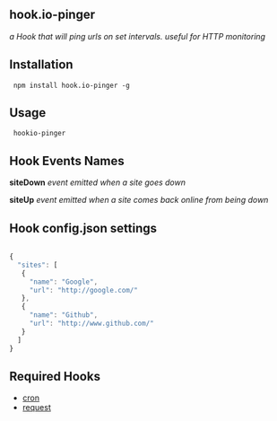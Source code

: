 ## hook.io-pinger

*a Hook that will ping urls on set intervals. useful for HTTP monitoring*

## Installation

     npm install hook.io-pinger -g

## Usage

     hookio-pinger

## Hook Events Names

**siteDown** *event emitted when a site goes down*

**siteUp** *event emitted when a site comes back online from being down*

## Hook config.json settings
``` js

{ 
  "sites": [
   {
     "name": "Google",
     "url": "http://google.com/"
   },
   {
     "name": "Github",
     "url": "http://www.github.com/"
   }
  ]
}

```

## Required Hooks

  - [cron](http://github.com/hookio/cron)
  - [request](http://github.com/hookio/request)


